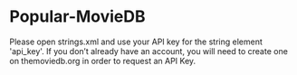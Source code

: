 # Popular-MovieDB

Please open strings.xml and use your API key for the string element 'api_key'.
If you don’t already have an account, you will need to create one on themoviedb.org in order to request an API Key. 
